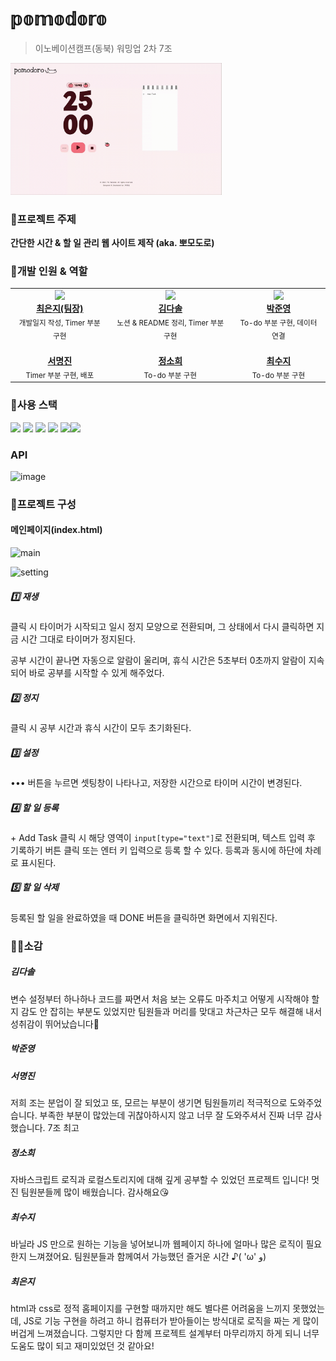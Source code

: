 # 𝕡𝕠𝕞𝕠𝕕𝕠𝕣𝕠

> 이노베이션캠프(동북) 워밍업 2차 7조

<img src="pomo.gif" alt="tomato" style="zoom: 33%;" />





### 🍅프로젝트 주제

**간단한 시간 & 할 일 관리 웹 사이트 제작 (aka. 뽀모도로)**





### 🙌개발 인원 & 역할

  <table>
    <tbody>
      <tr>
        <td align="center">
          <a href="https://github.com/hotcream3904">
            <img src="https://avatars.githubusercontent.com/u/130561236?v=4" width="100px;">
            <br />
            <b>최은지(팀장)</b>
          </a>
          <br />
          <sub>개발일지 작성, Timer 부분 구현</sub>
        </td>
        <td align="center">
          <a href="https://github.com/solightnsalt">
            <img src="https://avatars.githubusercontent.com/u/108651896?v=4" width="100px;">
            <br />
            <b>김다솔</b>
          </a>
          <br />
          <sub>노션 & README 정리, Timer 부분 구현</sub>
        </td>
        <td align="center">
          <a href="https://github.com/LOCA525">
            <img src="https://avatars.githubusercontent.com/u/98865366?v=4" width="100px;">
            <br />
            <b>박준영</b>
          </a>
          <br />
          <sub>To-do 부분 구현, 데이터 연결</sub>
        </td>
        <tr />
        <td align="center">
          <a href="https://github.com/myeongjin99">
            <img src="https://avatars.githubusercontent.com/u/107457719?v=4" width="100px;" alt="" />
            <br />
            <b>서명진</b>
          </a>
          <br />
          <sub>Timer 부분 구현, 배포</sub>
        </td>
        <td align="center">
          <a href="https://github.com/heexohee">
            <img src="https://avatars.githubusercontent.com/u/78407631?v=4" width="100px;" alt="" />
            <br />
            <b>정소희</b>
          </a>
          <br />
          <sub>To-do 부분 구현</sub>
        </td>
        <td align="center">
          <a href="https://github.com/daaraam">
            <img src="https://avatars.githubusercontent.com/u/130055022?v=4" width="100px;" alt="" />
            <br />
            <b>최수지</b>
          </a>
          <br />
          <sub>To-do 부분 구현</sub>
        </td>
      </tr>
    </tbody>
  </table>





### 🔧사용 스택

<img src="https://img.shields.io/badge/html5-E34F26?style=for-the-badge&logo=html5&logoColor=white"> <img src="https://img.shields.io/badge/CSS3-1572B6?style=for-the-badge&logo=css3&logoColor=white"> <img src="https://img.shields.io/badge/javascript-F7DF1E?style=for-the-badge&logo=javascript&logoColor=white"> <img src="https://img.shields.io/badge/AWS-%23FF9900.svg?style=for-the-badge&logo=amazon-aws&logoColor=white" /> <img src="https://img.shields.io/badge/github-%23121011.svg?style=for-the-badge&logo=github&logoColor=white" /><img src="https://img.shields.io/badge/figma-%23F24E1E.svg?style=for-the-badge&logo=figma&logoColor=white" />


### API
<img width="623" alt="image" src="https://github.com/hotcream3904/PomodoroSite/assets/98865366/dd43d699-502d-4ea7-8920-538516c5bac3">


### 📝프로젝트 구성

#### 메인페이지(index.html)

![main](https://file.notion.so/f/s/4fc5e422-adaf-4f0a-843b-76cec35a3037/Untitled.png?id=7fcad548-be60-42cb-ad1d-f245c4e9f127&table=block&spaceId=38d7bd3c-d046-4b46-9b0e-fd6d2d9c0d4d&expirationTimestamp=1686370004795&signature=RrdyGpNIAFFEcktapKfn2lizC5wvYhHuRiIsbVAmr20&downloadName=Untitled.png)

![setting](https://file.notion.so/f/s/e35c3ec4-fceb-4f6f-a7b6-0bfd77fe16ab/Untitled.png?id=508ef8fc-fcad-4bb1-80c7-4d20ac0039d0&table=block&spaceId=38d7bd3c-d046-4b46-9b0e-fd6d2d9c0d4d&expirationTimestamp=1686370019728&signature=-3IEXawdI2kgSTDNHNb576Q6AdPp1MnX5SvMUCI_K5U&downloadName=Untitled.png)

##### 1️⃣ 재생

클릭 시 타이머가 시작되고 일시 정지 모양으로 전환되며, 그 상태에서 다시 클릭하면 지금 시간 그대로 타이머가 정지된다. 

공부 시간이 끝나면 자동으로 알람이 울리며, 휴식 시간은 5초부터 0초까지 알람이 지속되어 바로 공부를 시작할 수 있게 해주었다.



##### 2️⃣ 정지

클릭 시 공부 시간과 휴식 시간이 모두 초기화된다.



##### 3️⃣ 설정

••• 버튼을 누르면 셋팅창이 나타나고, 저장한 시간으로 타이머 시간이 변경된다.



##### 4️⃣ 할 일 등록

\+ Add Task 클릭 시 해당 영역이 `input[type="text"]`로 전환되며, 텍스트 입력 후 기록하기 버튼 클릭 또는 엔터 키 입력으로 등록 할 수 있다. 등록과 동시에 하단에 차례로 표시된다.



##### 5️⃣ 할 일 삭제

등록된 할 일을 완료하였을 때 DONE 버튼을 클릭하면 화면에서 지워진다.





### ✍🏻소감

##### 김다솔

변수 설정부터 하나하나 코드를 짜면서 처음 보는 오류도 마주치고 어떻게 시작해야 할지 감도 안 잡히는 부분도 있었지만 팀원들과 머리를 맞대고 차근차근 모두 해결해 내서 성취감이 뛰어났습니다💚



##### 박준영



##### 서명진

저희 조는 분업이 잘 되었고 또, 모르는 부분이 생기면 팀원들끼리 적극적으로 도와주었습니다. 부족한 부분이 많았는데 귀찮아하시지 않고 너무 잘 도와주셔서 진짜 너무 감사했습니다. 7조 최고



##### 정소희

자바스크립트 로직과 로컬스토리지에 대해 깊게 공부할 수 있었던 프로젝트 입니다! 멋진 팀원분들께 많이 배웠습니다. 감사해요😘



##### 최수지

바닐라 JS 만으로 원하는 기능을 넣어보니까 웹페이지 하나에 얼마나 많은 로직이 필요한지 느껴졌어요. 팀원분들과 함께여서 가능했던 즐거운 시간 ♪( 'ω' و)



##### 최은지

html과 css로 정적 홈페이지를 구현할 때까지만 해도 별다른 어려움을 느끼지 못했었는데, JS로 기능 구현을 하려고 하니 컴퓨터가 받아들이는 방식대로 로직을 짜는 게 많이 버겁게 느껴졌습니다. 그렇지만 다 함께 프로젝트 설계부터 마무리까지 하게 되니 너무 도움도 많이 되고 재미있었던 것 같아요!
